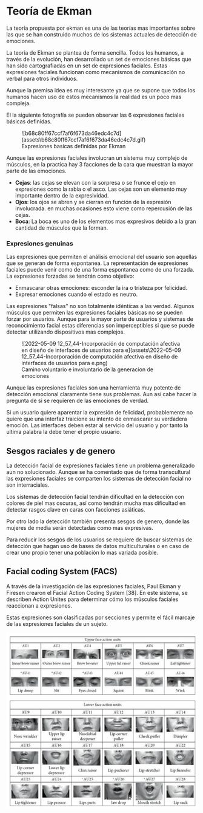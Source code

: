 # Teoría de Ekman

La teoría propuesta por ekman es una de las teorías mas importantes sobre las que se han construido muchos de los sistemas actuales de detección de emociones.

La teoría de Ekman se plantea de forma sencilla.  Todos los humanos, a través de la evolución, han desarrollado un set de emociones básicas que han sido cartografiadas en un set de expresiones faciales. Estas expresiones faciales funcionan como mecanismos de comunicación no verbal para otros individuos.

Aunque la premisa idea es muy interesante ya que se supone que todos los humanos hacen uso de estos mecanismos la realidad es un poco mas compleja. 

El la siguiente fotografía se pueden observar las 6 expresiones faciales básicas definidas. 
<figure markdown>
   ![b68c80ff67ccf7af6f673da46edc4c7d](assets\b68c80ff67ccf7af6f673da46edc4c7d.gif)
  <figcaption>Expresiones basicas definidas por Ekman</figcaption>
</figure>

Aunque las expresiones  faciales involucran un sistema muy complejo de músculos, en la practica hay 3 facciones de la cara que muestran la mayor parte de las emociones.

+ **Cejas**: las cejas se elevan con la sorpresa o se frunce el cejo en expresiones como la rabia o el asco. Las cejas son un elemento muy importante dentro de la expresividad.
+ **Ojos**: los ojos se abren y se cierran en función de la expresión involucrada. en muchas ocasiones esto viene como repercusión de las cejas.
+ **Boca**: La boca es uno de los elementos mas expresivos debido a la gran cantidad de músculos que la forman.

### Expresiones genuinas

Las expresiones que permiten el análisis emocional del usuario son aquellas que se generan de forma espontanea. La representación de expresiones faciales puede venir como de una forma espontanea como de una forzada. La expresiones forzadas se tendrán como objetivo:

* Enmascarar otras emociones: esconder la ira o tristeza por felicidad.
* Expresar emociones cuando el estado es neutro.

Las expresiones "falsas" no son totalmente idénticas a las verdad. Algunos músculos que permiten las expresiones faciales básicas no se pueden forzar por usuarios. Aunque para la mayor parte de usuarios y sistemas de reconocimiento facial estas diferencias son imperceptibles si que se puede detectar utilizando dispositivos mas complejos.


<figure markdown>
   ![2022-05-09 12_57_44-Incorporación de computación afectiva en diseño de interfaces de usuarios para e](assets\2022-05-09 12_57_44-Incorporación de computación afectiva en diseño de interfaces de usuarios para e.png)
  <figcaption>Camino voluntario e involuntario de la generacion de emociones</figcaption>
</figure>

Aunque las expresiones faciales son una herramienta muy potente de detección emocional claramente tiene sus problemas. Aun así cabe hacer la pregunta de si se requieren de las emociones de verdad.

Si un usuario quiere aparentar la expresión de felicidad, probablemente no quiere que una interfaz traicione su intento de enmascarar su verdadera emoción. Las interfaces deben estar al servicio del usuario y por tanto la ultima palabra la debe tener el propio usuario.

## Sesgos raciales y de genero

La detección facial de expresiones faciales tiene un problema generalizado aun no solucionado. Aunque se ha comentado que de forma transcultural las expresiones faciales se comparten los sistemas de detección facial no son interraciales.

Los sistemas de detección facial tendrán dificultad en la detección con colores de piel mas oscuras, así como tendrán mucha mas dificultad en detectar rasgos clave en caras con facciones asiáticas.

Por otro lado la detección también presenta sesgos de genero, donde las mujeres de media serán detectadas como mas expresivas.

Para reducir los sesgos de los usuarios se requiere de buscar sistemas de detección que hagan uso de bases de datos multiculturales o en caso de crear uno propio tener una población lo mas variada posible.


## Facial coding System (FACS)

A través de la investigación de las expresiones faciales, Paul Ekman y Firesen crearon el Facial Action Coding System [38]. En este sistema, se describen Action Unites para determinar cómo los músculos faciales reaccionan a expresiones. 

Estas expresiones son clasificadas por secciones y permite el fácil marcaje de las expresiones faciales de un sujeto.

![FACS](assets\FACS.png)                               